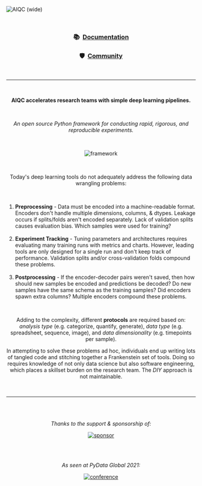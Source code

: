 <!-- This page is formatted for GitHub's markdown renderer -->
![AIQC (wide)](https://raw.githubusercontent.com/aiqc/aiqc/main/docs/images/aiqc_logo_banner_controlroom.png)

</br>

<h3 align='center'>📚&nbsp;&nbsp;<a href="https://aiqc.readthedocs.io/">Documentation</a></h3>

<h3 align='center'>🛡️&nbsp;&nbsp;<a href="https://aiqc.readthedocs.io/en/latest/community.html">Community</a></h3>

</br>

---

</br>

<p align='center'><b>AIQC accelerates research teams with simple deep learning pipelines.</b></p>
</br>
<p align='center'><i>An open source Python framework for conducting rapid, rigorous, and reproducible experiments.</i></p>


</br>


<p align='center'>
	<img src="https://raw.githubusercontent.com/aiqc/aiqc/main/docs/images/framework_dec1.png" alt="framework"/>
</p>

</br>

<p align='center'>
 Today's deep learning tools do not adequately address the following data wrangling problems:
</p>

</br>

<ol>
	<li>
		<b>Preprocessing</b> - Data must be encoded into a machine-readable format. Encoders don't handle multiple dimensions, columns, & dtypes. Leakage occurs if splits/folds aren't encoded separately. Lack of validation splits causes evaluation bias. Which samples were used for training?
	</li>
	</br>
	<li>
		<b>Experiment Tracking</b> - Tuning parameters and architectures requires evaluating many training runs with metrics and charts. However, leading tools are only designed for a single run and don't keep track of performance. Validation splits and/or cross-validation folds compound these problems.
	</li>
	</br>
	<li>
		<b>Postprocessing</b> - If the encoder-decoder pairs weren't saved, then how should new samples be encoded and predictions be decoded? Do new samples have the same schema as the training samples? Did encoders spawn extra columns? Multiple encoders compound these problems.
	</li>
</ol>

</br>


<p align='center'>
	Adding to the complexity, different <b>protocols</b> are required based on: <i>analysis type</i> (e.g. categorize, quantify, generate), <i>data type</i> (e.g. spreadsheet, sequence, image), and <i>data dimensionality</i> (e.g. timepoints per sample).
</p>

<p align='center'>
	In attempting to solve these problems ad hoc, individuals end up writing lots of tangled code and stitching together a Frankenstein set of tools. Doing so requires knowledge of not only data science but also software engineering, which places a skillset burden on the research team. The <i>DIY</i> approach is not maintainable.
</p>


</br>

---

</br>
</br>

<p align="center">
	<i>Thanks to the support & sponsorship of:</i>
</p>

<p align="center">
	<a href="https://wiki.python.org/psf/ScientificWG/Charter_v3">
		<img src="https://raw.githubusercontent.com/aiqc/aiqc/main/docs/images/psf_wide.png" alt="sponsor"/>
	</a>
</p>

</br>
</br>

<p align="center">
	<i>As seen at PyData Global 2021:</i>
</p>

<p align="center">
	<a href="https://pydata.org/global2021/schedule/presentation/33/aiqc-deep-learning-experiment-tracking-with-multi-dimensional-prepost-processing/">
		<img src="https://raw.githubusercontent.com/aiqc/aiqc/main/docs/images/pydata_logo.png" alt="conference"/>
	</a>
</p>

